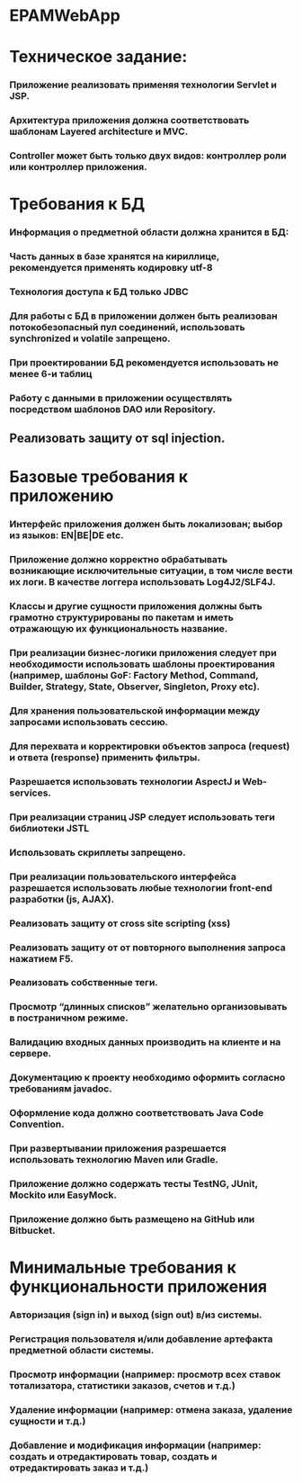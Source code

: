 # EPAMWebApp
# Техническое задание: 
### Приложение реализовать применяя технологии Servlet и JSP.
### Архитектура приложения должна соответствовать шаблонам Layered architecture и MVC. 
### Controller может быть только двух видов: контроллер роли или контроллер приложения.
# Требования к БД
### Информация о предметной области должна хранится в БД:
### Часть данных в базе хранятся на кириллице, рекомендуется применять кодировку utf-8
### Технология доступа к БД только JDBC
### Для работы с БД в приложении должен быть реализован потокобезопасный пул соединений, использовать synchronized и volatile запрещено.
### При проектировании БД рекомендуется использовать не менее 6-и таблиц
### Работу с данными в приложении осуществлять посредством шаблонов DAO или Repository.
## Реализовать защиту от sql injection.
# Базовые требования к приложению
### Интерфейс приложения должен быть локализован; выбор из языков: EN|BE|DE etc.
### Приложение должно корректно обрабатывать возникающие исключительные ситуации, в том числе вести их логи. В качестве логгера использовать Log4J2/SLF4J.
### Классы и другие сущности приложения должны быть грамотно структурированы по пакетам и иметь отражающую их функциональность название.
### При реализации бизнес-логики приложения следует при необходимости использовать шаблоны проектирования (например, шаблоны GoF: Factory Method, Command, Builder, Strategy, State, Observer, Singleton, Proxy etc).
### Для хранения пользовательской информации между запросами использовать сессию.
### Для перехвата и корректировки объектов запроса (request) и ответа (response) применить фильтры.
### Разрешается использовать технологии AspectJ и Web-services.
### При реализации страниц JSP следует использовать теги библиотеки JSTL
### Использовать скриплеты запрещено.
### При реализации пользовательского интерфейса разрешается использовать любые технологии front-end разработки (js, AJAX).
### Реализовать защиту от cross site scripting (xss)
### Реализовать защиту от от повторного выполнения запроса нажатием F5.
### Реализовать собственные теги. 
### Просмотр “длинных списков” желательно организовывать в постраничном режиме.
### Валидацию входных данных производить на клиенте и на сервере.
### Документацию к проекту необходимо оформить согласно требованиям javadoc.
### Оформление кода должно соответствовать Java Code Convention.
### При развертывании приложения разрешается использовать технологию Maven или Gradle.
### Приложение должно содержать тесты TestNG, JUnit, Mockito или EasyMock.
### Приложение должно быть размещено на GitHub или Bitbucket.
# Минимальные требования к функциональности приложения
### Авторизация (sign in) и выход (sign out) в/из системы.
### Регистрация пользователя и/или добавление артефакта предметной области системы.
### Просмотр информации (например: просмотр всех ставок тотализатора, статистики заказов, счетов и т.д.)
### Удаление информации (например: отмена заказа, удаление сущности и т.д.)
### Добавление и модификация информации (например: создать и отредактировать товар, создать и отредактировать заказ и т.д.)
